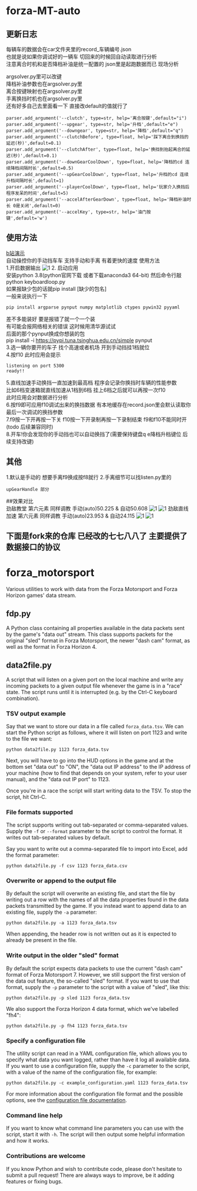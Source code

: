 # forza-MT-auto
## 更新日志
每辆车的数据会在car文件夹里的record_车辆编号.json  
也就是说如果你调试好的一辆车 切回来的时候回自动读取进行分析  
注意离合时机和是否降档补油是统一配置的 json里是起跑数据而已 现场分析  

argsolver.py里可以改键  
降档补油参数也在argsolver.py里  
离合按键映射也在argsolver.py里  
手离换挡时机也在argsolver.py里  
还有好多自己去里面看一下 直接改default的值就行了
```
parser.add_argument('--clutch', type=str, help='离合按键',default="i")
parser.add_argument('--upgear', type=str, help='升档',default="e")
parser.add_argument('--downgear', type=str, help='降档',default="q")
parser.add_argument('--clutchBefore', type=float, help='踩下离合到换挡的延迟(秒)',default=0.1)
parser.add_argument('--clutchAfter', type=float, help='换挡到抬起离合的延迟(秒)',default=0.1)
parser.add_argument('--downGearCoolDown', type=float, help='降档的cd 连续降档间隔时长',default=0.5)
parser.add_argument('--upGearCoolDown', type=float, help='升档的cd 连续升档间隔时长',default=1)
parser.add_argument('--playerCoolDown', type=float, help='玩家介入换挡后程序发呆的时间',default=5)
parser.add_argument('--accelAfterGearDown', type=float, help='降档补油时长 0是关闭',default=0)
parser.add_argument('--accelKey', type=str, help='油门按键',default='w')
```

## 使用方法
[b站演示](https://www.bilibili.com/video/BV1fM4y1F7R8/)  
自动操控你的手动挡车车 支持手动和手离 有着更快的速度
使用方法  
1.开启数据输出
![1](./assets/img1.png)
2. 启动应用  
安装python 3.8(python官网下载 或者下载anaconda3 64-bit) 然后命令行敲  
python keyboardloop.py  
如果报缺少包的话就pip install [缺少的包名]   
一般来说执行一下 
```
pip install argparse pynput numpy matplotlib ctypes pywin32 pyyaml
```
差不多能装好 要是报错了就一个一个装  
有可能会报网络相关的错误 这时候用清华源试试  
后面的那个pynput换成你想装的包  
pip install -i https://pypi.tuna.tsinghua.edu.cn/simple pynput  
3.选一辆你要开的车子 找个高速或者机场 开到手动挡挂1档就位  
4.按f10 此时应用会提示
```
listening on port 5300
ready!!
```
5.直线加速手动换挡一直加速到最高档 程序会记录你换挡时车辆的性能参数    
比如6档变速箱就直线加速从1档到6档 挂上6档之后就可以再按一次f10    
此时应用会对数据进行分析    
6.按f9即可应用f10调试出来的换挡数据  有本地缓存在record.json里会默认读取你最后一次调试的换挡参数  
7.f9按一下开再按一下关 f10按一下开录制再按一下录制结束 f9和f10不能同时开(todo 后续兼容同时)  
8.开车!你会发现你的手动挡也可以自动换挡了(需要保持键盘q e降档升档键位 后续支持改键)  

## 其他
1.默认是手动的 想要手离f9换成按f8就行
2.手离细节可以找listen.py里的 
```
upGearHandle 部分
```

##效果对比  
劲敌教堂 第六元素 同样调教 手动(auto)50.225 & 自动50.608
![1](./assets/mt1.png)
![1](./assets/at1.png)
劲敌直线加速 第六元素 同样调教 手动(auto)23.953 & 自动24.115
![1](./assets/mt2.png)
![1](./assets/at2.png)



## 下面是fork来的仓库 已经改的七七八八了 主要提供了数据接口的协议

# forza_motorsport
Various utilities to work with data from the Forza Motorsport and Forza Horizon games' data stream.

## fdp.py
A Python class containing all properties available in the data packets sent by the game's "data out" stream. This class supports packets for the original "sled" format in Forza Motorsport, the newer "dash cam" format, as well as the format in Forza Horizon 4.

## data2file.py
A script that will listen on a given port on the local machine and write any incoming packets to a given output file whenever the game is in a "race" state. The script runs until it is interrupted (e.g. by the Ctrl-C keyboard combination).

### TSV output example

Say that we want to store our data in a file called `forza_data.tsv`. We can start the Python script as follows, where it will listen on port 1123 and write to the file we want:

```
python data2file.py 1123 forza_data.tsv
```

Next, you will have to go into the HUD options in the game and at the bottom set "data out" to "ON", the "data out IP address" to the IP address of your machine (how to find that depends on your system, refer to your user manual), and the "data out IP port" to 1123.

Once you're in a race the script will start writing data to the TSV. To stop the script, hit Ctrl-C.

### File formats supported

The script supports writing out tab-separated or comma-separated values. Supply the `-f` or `--format` parameter to the script to control the format. It writes out tab-separated values by default.

Say you want to write out a comma-separated file to import into Excel, add the format parameter:

```
python data2file.py -f csv 1123 forza_data.csv
```

### Overwrite or append to the output file

By default the script will overwrite an existing file, and start the file by writing out a row with the names of all the data properties found in the data packets transmitted by the game. If you instead want to append data to an existing file, supply the `-a` parameter:

```
python data2file.py -a 1123 forza_data.tsv
```

When appending, the header row is not written out as it is expected to already be present in the file.

### Write output in the older "sled" format

By default the script expects data packets to use the current "dash cam" format of Forza Motorsport 7. However, we still support the first version of the data out feature, the so-called "sled" format. If you want to use that format, supply the `-p` parameter to the script with a value of "sled", like this:

```
python data2file.py -p sled 1123 forza_data.tsv
```

We also support the Forza Horizon 4 data format, which we've labelled "fh4":

```
python data2file.py -p fh4 1123 forza_data.tsv
```

### Specify a configuration file

The utility script can read in a YAML configuration file, which allows you to specify what data you want logged, rather than have it log all available data. If you want to use a configuration file, supply the `-c` parameter to the script, with a value of the name of the configuration file, for example:

```
python data2file.py -c example_configuration.yaml 1123 forza_data.tsv
```

For more information about the configuration file format and the possible options, see the [configuration file documentation](configuration_file.md).

### Command line help

If you want to know what command line parameters you can use with the script, start it with `-h`. The script will then output some helpful information and how it works.

### Contributions are welcome

If you know Python and wish to contribute code, please don't hesitate to submit a pull request! There are always ways to improve, be it adding features or fixing bugs.

